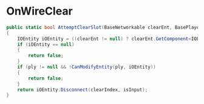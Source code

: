 <Badge type="danger" text="Carbon Compatible"/><Badge type="warning" text="Oxide Compatible"/>
# OnWireClear
```csharp
public static bool AttemptClearSlot(BaseNetworkable clearEnt, BasePlayer ply, int clearIndex, bool isInput)
{
	IOEntity iOEntity = ((clearEnt != null) ? clearEnt.GetComponent<IOEntity>() : null);
	if (iOEntity == null)
	{
		return false;
	}
	if (ply != null && !CanModifyEntity(ply, iOEntity))
	{
		return false;
	}
	return iOEntity.Disconnect(clearIndex, isInput);
}

```
